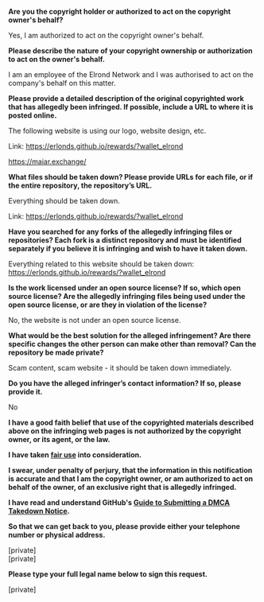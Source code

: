 **Are you the copyright holder or authorized to act on the copyright owner's behalf?**

Yes, I am authorized to act on the copyright owner's behalf.

**Please describe the nature of your copyright ownership or authorization to act on the owner's behalf.**

I am an employee of the Elrond Network and I was authorised to act on the company's behalf on this matter.

**Please provide a detailed description of the original copyrighted work that has allegedly been infringed. If possible, include a URL to where it is posted online.**

The following website is using our logo, website design, etc.

Link: https://erlonds.github.io/rewards/?wallet_elrond

https://maiar.exchange/

**What files should be taken down? Please provide URLs for each file, or if the entire repository, the repository’s URL.**

Everything should be taken down.

Link: https://erlonds.github.io/rewards/?wallet_elrond

**Have you searched for any forks of the allegedly infringing files or repositories? Each fork is a distinct repository and must be identified separately if you believe it is infringing and wish to have it taken down.**

Everything related to this website should be taken down: https://erlonds.github.io/rewards/?wallet_elrond

**Is the work licensed under an open source license? If so, which open source license? Are the allegedly infringing files being used under the open source license, or are they in violation of the license?**

No, the website is not under an open source license.

**What would be the best solution for the alleged infringement? Are there specific changes the other person can make other than removal? Can the repository be made private?**

Scam content, scam website - it should be taken down immediately.

**Do you have the alleged infringer’s contact information? If so, please provide it.**

No

**I have a good faith belief that use of the copyrighted materials described above on the infringing web pages is not authorized by the copyright owner, or its agent, or the law.**

**I have taken <a href="https://www.lumendatabase.org/topics/22">fair use</a> into consideration.**

**I swear, under penalty of perjury, that the information in this notification is accurate and that I am the copyright owner, or am authorized to act on behalf of the owner, of an exclusive right that is allegedly infringed.**

**I have read and understand GitHub's <a href="https://docs.github.com/articles/guide-to-submitting-a-dmca-takedown-notice/">Guide to Submitting a DMCA Takedown Notice</a>.**

**So that we can get back to you, please provide either your telephone number or physical address.**

[private]  
[private]

**Please type your full legal name below to sign this request.**

[private]
